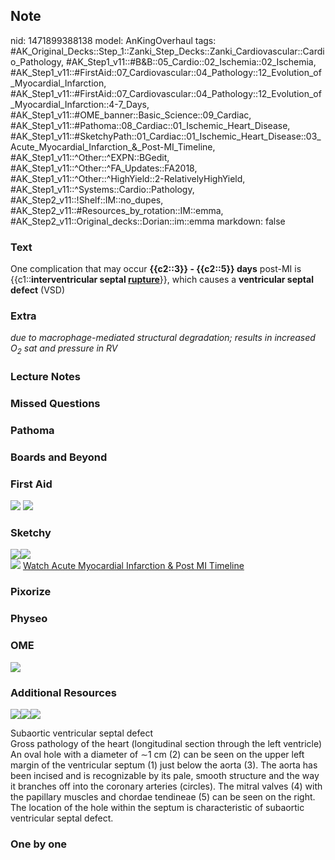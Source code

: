 ## Note
nid: 1471899388138
model: AnKingOverhaul
tags: #AK_Original_Decks::Step_1::Zanki_Step_Decks::Zanki_Cardiovascular::Cardio_Pathology, #AK_Step1_v11::#B&B::05_Cardio::02_Ischemia::02_Ischemia, #AK_Step1_v11::#FirstAid::07_Cardiovascular::04_Pathology::12_Evolution_of_Myocardial_Infarction, #AK_Step1_v11::#FirstAid::07_Cardiovascular::04_Pathology::12_Evolution_of_Myocardial_Infarction::4-7_Days, #AK_Step1_v11::#OME_banner::Basic_Science::09_Cardiac, #AK_Step1_v11::#Pathoma::08_Cardiac::01_Ischemic_Heart_Disease, #AK_Step1_v11::#SketchyPath::01_Cardiac::01_Ischemic_Heart_Disease::03_Acute_Myocardial_Infarction_&_Post-MI_Timeline, #AK_Step1_v11::^Other::^EXPN::BGedit, #AK_Step1_v11::^Other::^FA_Updates::FA2018, #AK_Step1_v11::^Other::^HighYield::2-RelativelyHighYield, #AK_Step1_v11::^Systems::Cardio::Pathology, #AK_Step2_v11::!Shelf::IM::no_dupes, #AK_Step2_v11::#Resources_by_rotation::IM::emma, #AK_Step2_v11::Original_decks::Dorian::im::emma
markdown: false

### Text
<div>
  One complication that may occur <b>{{c2::3}} - {{c2::5}} days</b>
  post-MI is {{c1::<b>interventricular septal <u>rupture</u></b>}},
  which causes a <b>ventricular septal defect</b> (VSD)
</div>

### Extra
<i>due to macrophage-mediated structural degradation; results in
increased O<sub>2</sub> sat and pressure in RV</i>

### Lecture Notes


### Missed Questions


### Pathoma


### Boards and Beyond


### First Aid
<img src="tmpdlsT1S.png"> <img src="tmpNchZAT.png">

### Sketchy
<div><img src=
"Screen%20Shot%202019-12-16%20at%207.47.36%20PM.JPG"><img src=
"Screen%20Shot%202019-12-16%20at%207.47.44%20PM.JPG"></div><img src="Zoverall%20picture.png">
<a href=
"https://dashboard.sketchy.com/study/medical/courses/medical-pathophysiology/units/medical-pathophysiology-cardiac/videos/medical-pathophysiology-cardiac-ischemic-heart-disease-acute-myocardial-infarction-and-post-mi-timeline?utm_source=anki&utm_medium=partnership&utm_campaign=february_update&utm_content=medical">
Watch Acute Myocardial Infarction & Post MI Timeline</a>

### Pixorize


### Physeo


### OME
<div class="ome-widget">
  <a href="https://onlinemeded.org/spa/cardiac?ref=anki"><img src=
  "_OME_AnkiFlashcards_Topic_6.png"></a>
</div>

### Additional Resources
<img src="big_5081d90f35768.jpg" class="resizer"><img src=
"5081d90f35768.jpg" class="resizer"><img src=
"paste-7de32de51b1e35f5662f5c8b7afd2d7c89292b1c.jpg" class=
"resizer">
<div>
  <div>
    <div>
      Subaortic ventricular septal defect
    </div>
  </div>
  <div>
    <div>
      <div>
        Gross pathology of the heart (longitudinal section through
        the left ventricle)
      </div>
      <div>
        An oval hole with a diameter of ∼1 cm (2) can be seen on
        the upper left margin of the ventricular septum (1) just
        below the aorta (3). The aorta has been incised and is
        recognizable by its pale, smooth structure and the way it
        branches off into the coronary arteries (circles). The
        mitral valves (4) with the papillary muscles and chordae
        tendineae (5) can be seen on the right.
      </div>
      <div>
        The location of the hole within the septum is
        characteristic of subaortic ventricular septal defect.
      </div>
    </div>
  </div>
</div>

### One by one

